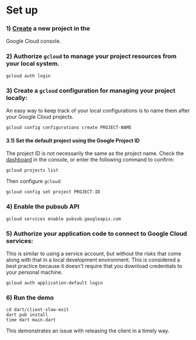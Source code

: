 # Set up

### 1) [Create](https://console.cloud.google.com/projectcreate) a new project in the
Google Cloud console.

### 2) Authorize `gcloud` to manage your project resources from your local system.

```text
gcloud auth login
```

### 3) Create a `gcloud` configuration for managing your project locally:

An easy way to keep track of your local configurations is to name them after
your Google Cloud projects.

```text
gcloud config configurations create PROJECT-NAME
```

#### 3.1) Set the default project using the Google Project ID

The project ID is not necessarily the same as the project name. Check the
[dashboard](https://console.cloud.google.com/home/dashboard) in the console, or
enter the following command to confirm:

```text
gcloud projects list
```

Then configure `gcloud`:

```text
gcloud config set project PROJECT-ID
```

### 4) Enable the pubsub API

```text
gcloud services enable pubsub.googleapis.com
```

### 5) Authorize your application code to connect to Google Cloud services:

This is similar to using a service account, but without the risks that come
along with that in a local development environment. This is considered a best
practice because it doesn't require that you download credentials to your
personal machine.

```text
gcloud auth application-default login
```

### 6) Run the demo

```text
cd dart/client-slow-exit
dart pub install
time dart main.dart
```
This demonstrates an issue with releasing the client in a timely way.
